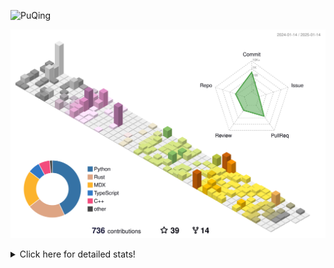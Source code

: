 ![PuQing](https://user-images.githubusercontent.com/27223114/171565019-9a56fae6-b08b-421f-99db-7e830da42371.png)

![](./profile-3d-contrib/profile-season-animate.svg)

<details>
<summary>Click here for detailed stats!</summary>

<!--START_SECTION:waka-->
![Lines of code](https://img.shields.io/badge/From%20Hello%20World%20I%27ve%20Written-1.6%20million%20lines%20of%20code-blue)

**🐱 My GitHub Data** 

> 📦 415.7 kB Used in GitHub's Storage 
 > 
> 🏆 5 Contributions in the Year 2025
 > 
> 🚫 Not Opted to Hire
 > 
> 📜 37 Public Repositories 
 > 
> 🔑 33 Private Repositories 
 > 
**I'm an Early 🐤** 

```text
🌞 Morning                655 commits         ██░░░░░░░░░░░░░░░░░░░░░░░   07.66 % 
🌆 Daytime                3767 commits        ███████████░░░░░░░░░░░░░░   44.08 % 
🌃 Evening                1953 commits        ██████░░░░░░░░░░░░░░░░░░░   22.85 % 
🌙 Night                  2171 commits        ██████░░░░░░░░░░░░░░░░░░░   25.40 % 
```


📊 **This Week I Spent My Time On** 

```text
💬 Programming Languages: 
Reading Paper            2 hrs 17 mins       ███████░░░░░░░░░░░░░░░░░░   28.96 % 
Other                    1 hr 38 mins        █████░░░░░░░░░░░░░░░░░░░░   20.76 % 
PPTMan                   53 mins             ███░░░░░░░░░░░░░░░░░░░░░░   11.16 % 
Jupyter Notebook         44 mins             ██░░░░░░░░░░░░░░░░░░░░░░░   09.33 % 
Music                    40 mins             ██░░░░░░░░░░░░░░░░░░░░░░░   08.58 % 

🔥 Editors: 
Zotero                   2 hrs 17 mins       ███████░░░░░░░░░░░░░░░░░░   28.96 % 
VS Code                  1 hr 54 mins        ██████░░░░░░░░░░░░░░░░░░░   24.13 % 
Telegram                 1 hr 38 mins        █████░░░░░░░░░░░░░░░░░░░░   20.76 % 
MicrosoftPowerPoint      53 mins             ███░░░░░░░░░░░░░░░░░░░░░░   11.16 % 
NetEaseMusic             40 mins             ██░░░░░░░░░░░░░░░░░░░░░░░   08.58 % 

💻 Operating System: 
Mac                      6 hrs 1 min         ███████████████████░░░░░░   75.87 % 
WSL                      1 hr 54 mins        ██████░░░░░░░░░░░░░░░░░░░   24.13 % 
```


<!--END_SECTION:waka-->
</details>
